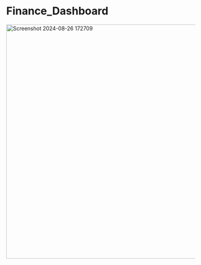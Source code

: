 # Finance_Dashboard


<img width="625" alt="Screenshot 2024-08-26 172709" src="https://github.com/user-attachments/assets/d49bb8b6-b73b-4eed-9cc7-440a88508295">

